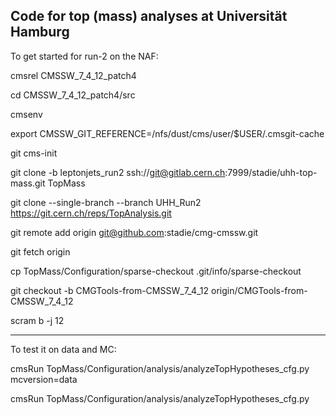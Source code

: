 Code for top (mass) analyses at Universität Hamburg
------------------------------------------------------

To get started for run-2 on the NAF:


cmsrel CMSSW_7_4_12_patch4

cd CMSSW_7_4_12_patch4/src

cmsenv

export CMSSW_GIT_REFERENCE=/nfs/dust/cms/user/$USER/.cmsgit-cache

git cms-init

git clone -b leptonjets_run2 ssh://git@gitlab.cern.ch:7999/stadie/uhh-top-mass.git TopMass

git clone --single-branch --branch UHH_Run2 https://git.cern.ch/reps/TopAnalysis.git

git remote add origin git@github.com:stadie/cmg-cmssw.git

git fetch origin

cp TopMass/Configuration/sparse-checkout .git/info/sparse-checkout

git checkout -b CMGTools-from-CMSSW_7_4_12 origin/CMGTools-from-CMSSW_7_4_12

scram b -j 12


----------------------------------------------------------
To test it on data and MC:

cmsRun TopMass/Configuration/analysis/analyzeTopHypotheses_cfg.py  mcversion=data

cmsRun TopMass/Configuration/analysis/analyzeTopHypotheses_cfg.py